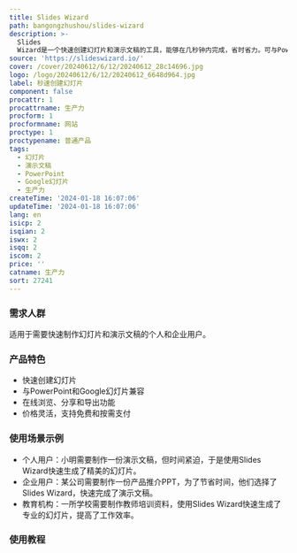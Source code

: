 ```yaml
---
title: Slides Wizard
path: bangongzhushou/slides-wizard
description: >-
  Slides
  Wizard是一个快速创建幻灯片和演示文稿的工具，能够在几秒钟内完成，省时省力。可与PowerPoint和Google幻灯片兼容。用户只需输入内容，即可快速生成精美的幻灯片，支持在线浏览、分享、导出为PowerPoint、Google幻灯片或PDF等功能。价格灵活，用户可以选择免费使用或按需支付。
source: 'https://slideswizard.io/'
cover: /cover/20240612/6/12/20240612_28c14696.jpg
logo: /logo/20240612/6/12/20240612_6648d964.jpg
label: 秒速创建幻灯片
component: false
procattr: 1
procattrname: 生产力
procform: 1
procformname: 网站
proctype: 1
proctypename: 普通产品
tags:
  - 幻灯片
  - 演示文稿
  - PowerPoint
  - Google幻灯片
  - 生产力
createTime: '2024-01-18 16:07:06'
updateTime: '2024-01-18 16:07:06'
lang: en
isicp: 2
isqian: 2
iswx: 2
isqq: 2
iscom: 2
price: ''
catname: 生产力
sort: 27241
---
```




### 需求人群
适用于需要快速制作幻灯片和演示文稿的个人和企业用户。

### 产品特色
- 快速创建幻灯片
- 与PowerPoint和Google幻灯片兼容
- 在线浏览、分享和导出功能
- 价格灵活，支持免费和按需支付

### 使用场景示例
- 个人用户：小明需要制作一份演示文稿，但时间紧迫，于是使用Slides Wizard快速生成了精美的幻灯片。
- 企业用户：某公司需要制作一份产品推介PPT，为了节省时间，他们选择了Slides Wizard，快速完成了演示文稿。
- 教育机构：一所学校需要制作教师培训资料，使用Slides Wizard快速生成了专业的幻灯片，提高了工作效率。

### 使用教程


  
